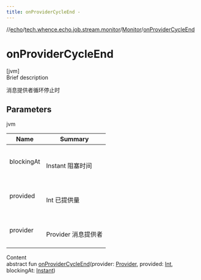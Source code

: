 ```yaml
---
title: onProviderCycleEnd -
---
```

//[echo](../../index.md)/[tech.whence.echo.job.stream.monitor](../index.md)/[Monitor](index.md)/[onProviderCycleEnd](on-provider-cycle-end.md)



# onProviderCycleEnd  
[jvm]  
Brief description  


消息提供者循环停止时



## Parameters  
  
jvm  
  
|  Name|  Summary| 
|---|---|
| blockingAt| <br><br>Instant 阻塞时间<br><br>
| provided| <br><br>Int 已提供量<br><br>
| provider| <br><br>Provider 消息提供者<br><br>
  
  
Content  
abstract fun [onProviderCycleEnd](on-provider-cycle-end.md)(provider: [Provider](../../tech.whence.echo.job.stream.provider/-provider/index.md), provided: [Int](https://kotlinlang.org/api/latest/jvm/stdlib/kotlin/-int/index.html), blockingAt: [Instant](https://docs.oracle.com/javase/8/docs/api/java/time/Instant.html))  



